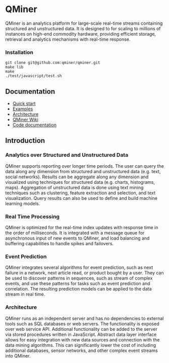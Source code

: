 QMiner
======

QMiner is an analytics platform for large-scale real-time streams containing structured and
unstructured data. It is designed to for scaling to millions of instances on high-end commodity 
hardware, providing efficient storage, retrieval and analytics mechanisms with real-time response.

### Installation

```
git clone git@github.com:qminer/qminer.git
make lib
make
./test/javascript/test.sh
```

## Documentation

+ [Quick start](https://github.com/qminer/qminer/wiki/Quick-Start)
+ [Examples](https://github.com/qminer/qminer/wiki/Example)
+ [Architecture](https://github.com/qminer/qminer/wiki/Architecture)
+ [QMiner Wiki](https://github.com/qminer/qminer/wiki)
+ [Code documentation](http://agava.ijs.si/~blazf/qminer/)


## Introduction

### Analytics over Structured and Unstructured Data

QMiner supports reporting over longer time periods. The user can query the data along any dimension 
from structured and unstructured data (e.g. text, social networks). Results can be aggregate along 
any dimension and visualized using techniques for structured data (e.g. charts, histograms, maps). 
Aggregation of unstructured data is done using text mining techniques such as clustering, feature 
extraction and selection, and text visualization. Query results can also be used to define and build 
machine learning models.

### Real Time Processing

QMiner is optimized for the real-time index updates with response time in the order of milliseconds. 
It is integrated with a message queue for asynchronous input of new events to QMiner, and load 
balancing and buffering capabilities to handle spikes and failovers.

### Event Prediction

QMiner integrates several algorithms for event prediction, such as next failure in a network, next 
article read, or product bought by a user. They can be used to discover patterns in sequences, such
 as stream of complex events, and use these patterns for tasks such as event prediction and correlation. 
The resulting prediction models can be applied to the data stream in real time.

### Architecture

QMiner runs as an independent server and has no dependencies to external tools such as SQL databases 
or web servers. The functionality is exposed over web service API. Additional functionality can be 
added to the server via stored procedures written in JavaScript. Abstract data layer interface allows 
for easy integration with new data sources and connection with the data mining algorithms. This can 
significantly lower the cost of including additional databases, sensor networks, and other complex 
event streams into QMiner.

